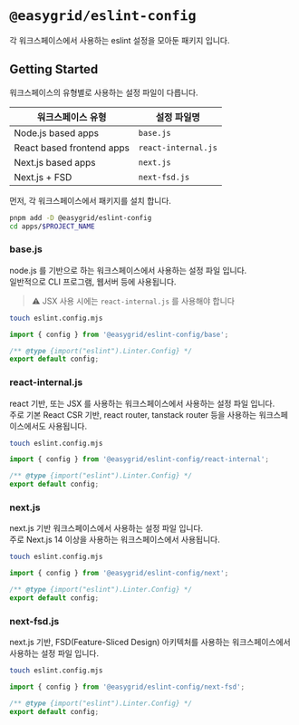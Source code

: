 # `@easygrid/eslint-config`

각 워크스페이스에서 사용하는 eslint 설정을 모아둔 패키지 입니다.

## Getting Started

워크스페이스의 유형별로 사용하는 설정 파일이 다릅니다.

| 워크스페이스 유형         | 설정 파일명          |
| ------------------------- | -------------------- |
| Node.js based apps        | `base.js`            |
| React based frontend apps | `react-internal.js`  |
| Next.js based apps        | `next.js`            |
| Next.js + FSD             | `next-fsd.js`        |

먼저, 각 워크스페이스에서 패키지를 설치 합니다.

```bash
pnpm add -D @easygrid/eslint-config
cd apps/$PROJECT_NAME
```

### base.js

node.js 를 기반으로 하는 워크스페이스에서 사용하는 설정 파일 입니다.  
일반적으로 CLI 프로그램, 웹서버 등에 사용됩니다.

> ⚠️ JSX 사용 시에는 `react-internal.js` 를 사용해야 합니다

```bash
touch eslint.config.mjs
```

```js
import { config } from '@easygrid/eslint-config/base';

/** @type {import("eslint").Linter.Config} */
export default config;
```

### react-internal.js

react 기반, 또는 JSX 를 사용하는 워크스페이스에서 사용하는 설정 파일 입니다.  
주로 기본 React CSR 기반, react router, tanstack router 등을 사용하는 워크스페이스에서도 사용됩니다.

```bash
touch eslint.config.mjs
```

```js
import { config } from '@easygrid/eslint-config/react-internal';

/** @type {import("eslint").Linter.Config} */
export default config;
```

### next.js

next.js 기반 워크스페이스에서 사용하는 설정 파일 입니다.  
주로 Next.js 14 이상을 사용하는 워크스페이스에서 사용됩니다.

```bash
touch eslint.config.mjs
```

```js
import { config } from '@easygrid/eslint-config/next';

/** @type {import("eslint").Linter.Config} */
export default config;
```

### next-fsd.js

next.js 기반, FSD(Feature-Sliced Design) 아키텍처를 사용하는 워크스페이스에서 사용하는 설정 파일 입니다.  

```bash
touch eslint.config.mjs
```

```js
import { config } from '@easygrid/eslint-config/next-fsd';

/** @type {import("eslint").Linter.Config} */
export default config;
```